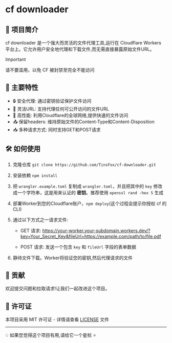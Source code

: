 # cf downloader

## 📖 项目简介

cf downloader 是一个强大而灵活的文件代理工具,运行在 Cloudflare Workers 平台上。它允许用户安全地代理和下载文件,而无需直接暴露原始文件URL。

> [!IMPORTANT]
> 请不要滥用，以免 CF 被封禁至完全不能访问

## 🌟 主要特性

- 🔒 安全代理: 通过密钥验证保护文件访问
- 🔗 灵活URL: 支持代理任何可公开访问的文件URL
- 🚄 高性能: 利用Cloudflare的全球网络,提供快速的文件访问
- 📤 保留headers: 维持原始文件的Content-Type和Content-Disposition
- 📥 多种请求方式: 同时支持GET和POST请求

## 🛠️ 如何使用

1. 克隆仓库 `git clone https://github.com/TinsFox/cf-downloader.git`
2. 安装依赖 `npm install`
3. 把 `wrangler.example.toml` 复制成 `wrangler.toml`，并且把其中的 `key` 修改成一个字符串，这是用来认证的 **密钥**。推荐使用 `openssl rand -hex 5` 生成
4. 部署Worker到您的Cloudflare账户，`npm deploy`(这个过程会提示你授权 cf 的 CLI)
5. 通过以下方式之一请求文件:
	 - GET 请求: https://your-worker.your-subdomain.workers.dev/?key=Your_Secret_Key&fileUrl=https://example.com/path/to/file.pdf

	 - POST 请求: 发送一个包含 `key` 和 `fileUrl` 字段的表单数据

6. 静待文件下载。Worker将验证您的密钥,然后代理请求的文件

## 🤝 贡献

欢迎提交问题和拉取请求!让我们一起改进这个项目。

## 📜 许可证

本项目采用 MIT 许可证 - 详情请查看 [LICENSE](LICENSE) 文件

---

💡 如果您觉得这个项目有用,请给它一个星标 ⭐️
